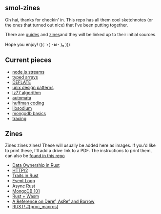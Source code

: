 ## smol-zines

Oh hai, thanks for checkin' in. This repo has all them cool sketchnotes (or the
ones that turned out nice) that I've been putting together.

There are
[guides](https://github.com/lrlna/smol-zines/tree/master/guides) and [zines](https://github.com/lrlna/smol-zines/tree/master/guides)and they will be
linked up to their initial sources.

Hope you enjoy! (((ೕ( ･ㅂ･ )و )))

## Current pieces

- [node.js streams](https://github.com/lrlna/smol-zines/blob/master/guides/node-streams.md)
- [typed arrays](https://github.com/lrlna/smol-zines/blob/master/guides/typed-arrays.md)
- [DEFLATE](https://github.com/lrlna/smol-zines/blob/master/guides/deflate.md)
- [unix design patterns](https://github.com/lrlna/smol-zines/blob/master/guides/unix-design-patterns.md)
- [lz77 algorithm](https://github.com/lrlna/smol-zines/blob/master/guides/lz77.md)
- [automata](https://github.com/lrlna/smol-zines/blob/master/guides/automata.md)
- [huffman coding](https://github.com/lrlna/smol-zines/blob/master/guides/huffman-trees.md)
- [libsodium](https://github.com/lrlna/smol-zines/blob/master/guides/libsodium.md)
- [mongodb basics](https://github.com/lrlna/smol-zines/blob/master/guides/mongodb-basics.md)
- [tracing](https://github.com/lrlna/smol-zines/blob/master/guides/tracing.md)

## Zines
Zines zines zines! These will usually be added here as images. If you'd like to
print these, I'll add a drive link to a PDF. The instructions to print them,
can also be [found in this repo](./zines/instructions.md)

- [Data Ownership in Rust](./zines/data-ownership.md)
- [HTTP/2](./zines/http2.md)
- [Traits in Rust](./zines/rust-traits.md)
- [Event Loop](./zines/js-event-loop.md)
- [Async Rust](./zines/async-rust.md)
- [MongoDB 101](./zines/mongodb101.md)
- [Rust + Wasm](./zines/rust-wasm.md)
- [A Reference on Deref, AsRef and Borrow](./zines/reference-on-deref-asref-borrow.md)
- [RUST! #[proc_macros]](./zines/rust-proc-macros.md)
